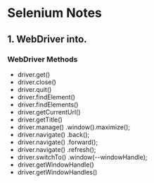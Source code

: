 # Selenium Notes
## 1. WebDriver into.
### WebDriver Methods
- driver.get()
- driver.close()
- driver.quit()
- driver.findElement()
- driver.findElements()
- driver.getCurrentUrl()
- driver.getTitle()
- driver.manage()        .window().maximize();
- driver.navigate()      .back();
- driver.navigate()      .forward();
- driver.navigate()      .refresh();
- driver.switchTo()      .window(--windowHandle);
- driver.getWindowHandle()
- driver.getWindowHandles()
